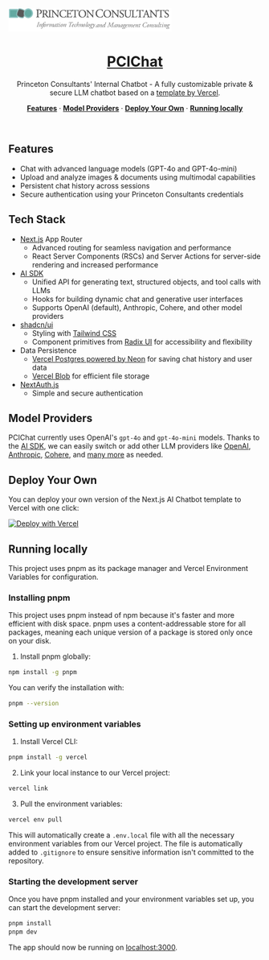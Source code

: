 <a href="https://princeton.com">
  <img alt="Princeton Consultants Internal Chatbot" src="app/(chat)/pci-logo-wide.png">
  <h1 align="center">PCIChat</h1>
</a>

<p align="center">
  Princeton Consultants' Internal Chatbot - A fully customizable private & secure LLM chatbot based on a <a href="https://github.com/vercel/ai-chatbot">template by Vercel</a>.
</p>

<p align="center">
  <a href="#features"><strong>Features</strong></a> ·
  <a href="#model-providers"><strong>Model Providers</strong></a> ·
  <a href="#deploy-your-own"><strong>Deploy Your Own</strong></a> ·
  <a href="#running-locally"><strong>Running locally</strong></a>
</p>
<br/>

## Features

- Chat with advanced language models (GPT-4o and GPT-4o-mini)
- Upload and analyze images & documents using multimodal capabilities
- Persistent chat history across sessions
- Secure authentication using your Princeton Consultants credentials

## Tech Stack

- [Next.js](https://nextjs.org) App Router
  - Advanced routing for seamless navigation and performance
  - React Server Components (RSCs) and Server Actions for server-side rendering and increased performance
- [AI SDK](https://sdk.vercel.ai/docs)
  - Unified API for generating text, structured objects, and tool calls with LLMs
  - Hooks for building dynamic chat and generative user interfaces
  - Supports OpenAI (default), Anthropic, Cohere, and other model providers
- [shadcn/ui](https://ui.shadcn.com)
  - Styling with [Tailwind CSS](https://tailwindcss.com)
  - Component primitives from [Radix UI](https://radix-ui.com) for accessibility and flexibility
- Data Persistence
  - [Vercel Postgres powered by Neon](https://vercel.com/storage/postgres) for saving chat history and user data
  - [Vercel Blob](https://vercel.com/storage/blob) for efficient file storage
- [NextAuth.js](https://github.com/nextauthjs/next-auth)
  - Simple and secure authentication

## Model Providers

PCIChat currently uses OpenAI's `gpt-4o` and `gpt-4o-mini` models. Thanks to the [AI SDK](https://sdk.vercel.ai/docs), we can easily switch or add other LLM providers like [OpenAI](https://openai.com), [Anthropic](https://anthropic.com), [Cohere](https://cohere.com/), and [many more](https://sdk.vercel.ai/providers/ai-sdk-providers) as needed.

## Deploy Your Own

You can deploy your own version of the Next.js AI Chatbot template to Vercel with one click:

[![Deploy with Vercel](https://vercel.com/button)](https://vercel.com/new/clone?repository-url=https%3A%2F%2Fgithub.com%2Fvercel%2Fai-chatbot&env=AUTH_SECRET,OPENAI_API_KEY&envDescription=Learn%20more%20about%20how%20to%20get%20the%20API%20Keys%20for%20the%20application&envLink=https%3A%2F%2Fgithub.com%2Fvercel%2Fai-chatbot%2Fblob%2Fmain%2F.env.example&demo-title=AI%20Chatbot&demo-description=An%20Open-Source%20AI%20Chatbot%20Template%20Built%20With%20Next.js%20and%20the%20AI%20SDK%20by%20Vercel.&demo-url=https%3A%2F%2Fchat.vercel.ai&stores=[{%22type%22:%22postgres%22},{%22type%22:%22blob%22}])

## Running locally

This project uses pnpm as its package manager and Vercel Environment Variables for configuration. 

### Installing pnpm

This project uses pnpm instead of npm because it's faster and more efficient with disk space. pnpm uses a content-addressable store for all packages, meaning each unique version of a package is stored only once on your disk.

1. Install pnpm globally:
```bash
npm install -g pnpm
```

You can verify the installation with:
```bash
pnpm --version
```

### Setting up environment variables

1. Install Vercel CLI:
```bash
pnpm install -g vercel
```

2. Link your local instance to our Vercel project:
```bash
vercel link
```

3. Pull the environment variables:
```bash
vercel env pull
```

This will automatically create a `.env.local` file with all the necessary environment variables from our Vercel project. The file is automatically added to `.gitignore` to ensure sensitive information isn't committed to the repository.

### Starting the development server

Once you have pnpm installed and your environment variables set up, you can start the development server:

```bash
pnpm install
pnpm dev
```

The app should now be running on [localhost:3000](http://localhost:3000/).
